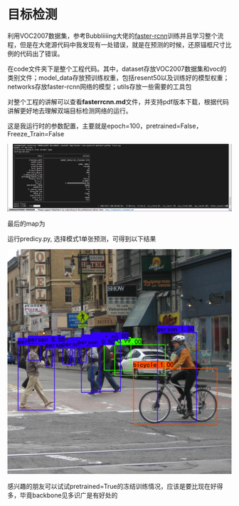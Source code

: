 # 目标检测
利用VOC2007数据集，参考Bubbliiiing大佬的[faster-rcnn](https://github.com/bubbliiiing/faster-rcnn-pytorch)训练并且学习整个流程，但是在大佬源代码中我发现有一处错误，就是在预测的时候，还原锚框尺寸比例的代码出了错误。

在code文件夹下是整个工程代码。其中，dataset存放VOC2007数据集和voc的类别文件；model_data存放预训练权重，包括resent50以及训练好的模型权重；networks存放faster-rcnn网络的模型；utils存放一些需要的工具包

对整个工程的讲解可以查看**fasterrcnn.md**文件，并支持pdf版本下载，根据代码讲解更好地去理解双端目标检测网络的运行。

这是我运行时的参数配置，主要就是epoch=100，pretrained=False，Freeze_Train=False
<p align = "center">  
<img src=./picture/training.png  width="900"/>
</p>

最后的map为

运行predicy.py, 选择模式1单张预测，可得到以下结果
<p align = "center">  
<img src=./picture/test.png  width="700"/>
</p>

感兴趣的朋友可以试试pretrained=True的冻结训练情况，应该是要比现在好得多，毕竟backbone见多识广是有好处的
